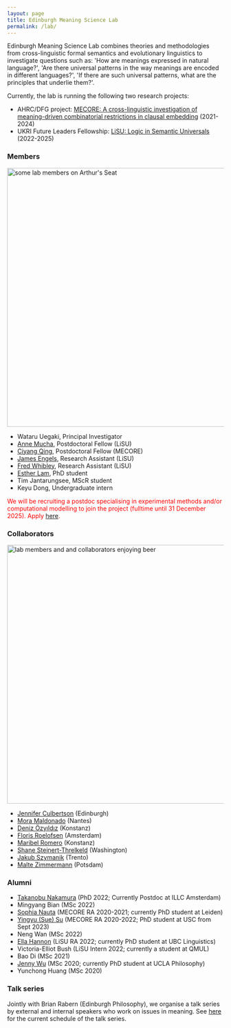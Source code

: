 ```yaml
---
layout: page
title: Edinburgh Meaning Science Lab
permalink: /lab/
---
```


Edinburgh Meaning Science Lab combines theories and methodologies from
cross-linguistic formal semantics and evolutionary linguistics to investigate
questions such as: 'How are meanings expressed in natural language?', 'Are there
universal patterns in the way meanings are encoded in different languages?',
'If there are such universal patterns, what are the principles that underlie
them?'.

Currently, the lab is running the following two research projects: 

- AHRC/DFG project: [MECORE: A cross-linguistic investigation of meaning-driven combinatorial restrictions in clausal embedding](https://wuegaki.ppls.ed.ac.uk/mecore/) (2021-2024)
- UKRI Future Leaders Fellowship: [LiSU: Logic in Semantic Universals](http://www.wataruuegaki.com/flf/) (2022-2025)

### Members

<img src="{{ site.baseurl }}/images/Arthurs.JPG" alt="some lab members on Arthur's Seat" style="width: 600px;"/>

- Wataru Uegaki, Principal Investigator
- [Anne Mucha](https://scholar.google.com/citations?user=R4g8pBAAAAAJ&hl=en&oi=ao), Postdoctoral Fellow (LiSU)
- [Ciyang Qing](https://sites.google.com/site/qciyang/), Postdoctoral Fellow (MECORE)
- [James Engels](https://uk.linkedin.com/in/james-engels), Research Assistant (LiSU)
- [Fred Whibley](https://uk.linkedin.com/in/fred-whibley-ab0310192), Research Assistant (LiSU)
- [Esther Lam](https://www.ed.ac.uk/profile/esther-lam), PhD student
- Tim Jantarungsee, MScR student
- Keyu Dong, Undergraduate intern

<span style="color:red">We will be recruiting a postdoc specialising in experimental methods and/or computational modelling to join the project (fulltime until 31 December 2025). Apply [here](https://elxw.fa.em3.oraclecloud.com/hcmUI/CandidateExperience/en/sites/CX_1001/job/7002).<span style="color:red"> 

### Collaborators

<img src="{{ site.baseurl }}/images/IMG_6325.jpg" alt="lab members and and collaborators enjoying beer" style="width: 600px;"/>

- [Jennifer Culbertson](http://jennifer-culbertson.github.io/) (Edinburgh)
- [Mora Maldonado](https://moramaldonado.github.io/) (Nantes)
- [Deniz Özyıldız](https://deniz.fr/) (Konstanz)
- [Floris Roelofsen](https://www.florisroelofsen.com/) (Amsterdam)
- [Maribel Romero](https://ling.sprachwiss.uni-konstanz.de/pages/home/romero/index.html) (Konstanz)
- [Shane Steinert-Threlkeld](https://www.shane.st) (Washington)
- [Jakub Szymanik](https://jakubszymanik.com/) (Trento)
- [Malte Zimmermann](https://www.ling.uni-potsdam.de/~zimmermann/) (Potsdam)

### Alumni

- [Takanobu Nakamura](https://takanobunakamura.github.io/) (PhD 2022; Currently Postdoc at ILLC Amsterdam)
- Mingyang Bian (MSc 2022)
- [Sophia Nauta](https://nl.linkedin.com/in/sophianauta) (MECORE RA 2020-2021; currently PhD student at Leiden)
- [Yingyu (Sue) Su](https://cn.linkedin.com/in/suyingyu/en) (MECORE RA 2020-2022; PhD student at USC from Sept 2023)
- Neng Wan (MSc 2022)
- [Ella Hannon](https://linguistics.ubc.ca/profile/ella-hannon/) (LiSU RA 2022; currently PhD student at UBC Linguistics)
- Victoria-Elliot Bush (LiSU Intern 2022; currently a student at QMUL)
- Bao Di (MSc 2021)
- [Jenny Wu](https://philosophy.ucla.edu/person/jenny-wu/) (MSc 2020; currently PhD student at UCLA Philosophy)
- Yunchong Huang (MSc 2020)

### Talk series

Jointly with Brian Rabern (Edinburgh Philosophy), we organise a talk series by
external and internal speakers who work on issues in meaning. See
[here](https://brianrabern.github.io/emsg/index.html) for the current schedule of
the talk series.
